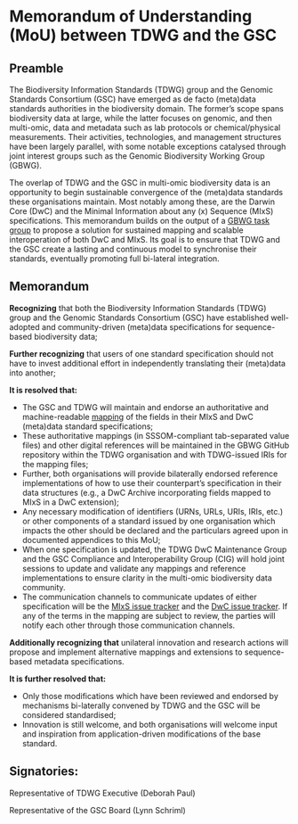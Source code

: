 # Memorandum of Understanding (MoU) between TDWG and the GSC

## Preamble
The Biodiversity Information Standards (TDWG) group and the Genomic Standards Consortium (GSC) have emerged as de facto (meta)data standards authorities in the biodiversity domain. The former’s scope spans biodiversity data at large, while the latter focuses on genomic, and then multi-omic, data and metadata such as lab protocols or chemical/physical measurements. Their activities, technologies, and management structures have been largely parallel, with some notable exceptions catalysed through joint interest groups such as the Genomic Biodiversity Working Group (GBWG).

The overlap of TDWG and the GSC in multi-omic biodiversity data is an opportunity to begin sustainable convergence of the (meta)data standards these organisations maintain. Most notably among these, are the Darwin Core (DwC) and the Minimal Information about any (x) Sequence (MIxS) specifications. This memorandum builds on the output of a [GBWG task group](https://www.tdwg.org/community/gbwg/MIxS/) to propose a solution for sustained mapping and scalable interoperation of both DwC and MIxS. Its goal is to ensure that TDWG and the GSC create a lasting and continuous model to synchronise their standards, eventually promoting full bi-lateral integration.

## Memorandum

**Recognizing** that both the Biodiversity Information Standards (TDWG) group and the Genomic Standards Consortium (GSC) have established well-adopted and community-driven (meta)data specifications for sequence-based biodiversity data;

**Further recognizing** that users of one standard specification should not have to invest additional effort in independently translating their (meta)data into another;

**It is resolved that:**
- The GSC and TDWG will maintain and endorse an authoritative and machine-readable [mapping](https://github.com/tdwg/gbwg/tree/v2.0.0/dwc-mixs/mapping) of the fields in their MIxS and DwC (meta)data standard specifications;
- These authoritative mappings (in SSSOM-compliant tab-separated value files) and other digital references will be maintained in the GBWG GitHub repository within the TDWG organisation and with TDWG-issued IRIs for the mapping files;
- Further, both organisations will provide bilaterally endorsed reference implementations of how to use their counterpart’s specification in their data structures (e.g., a DwC Archive incorporating fields mapped to MIxS in a DwC extension);
- Any necessary modification of identifiers (URNs, URLs, URIs, IRIs, etc.) or other components of a standard issued by one organisation which impacts the other should be declared and the particulars agreed upon in documented appendices to this MoU;
- When one specification is updated, the TDWG DwC Maintenance Group and the GSC Compliance and Interoperability Group (CIG) will hold joint sessions to update and validate any mappings and reference implementations to ensure clarity in the multi-omic biodiversity data community.
- The communication channels to communicate updates of either specification will be the [MIxS issue tracker](https://github.com/GenomicsStandardsConsortium/mixs/issues) and the [DwC issue tracker](https://github.com/tdwg/dwc/issues). If any of the terms in the mapping are subject to review, the parties will notify each other through those communication channels.

**Additionally recognizing that** unilateral innovation and research actions will propose and implement alternative mappings and extensions to sequence-based metadata specifications.

**It is further resolved that:**
- Only those modifications which have been reviewed and endorsed by mechanisms bi-laterally convened by TDWG and the GSC will be considered standardised;
- Innovation is still welcome, and both organisations will welcome input and inspiration from application-driven modifications of the base standard.

## Signatories:

Representative of TDWG Executive (Deborah Paul) 

Representative of the GSC Board (Lynn Schriml)
